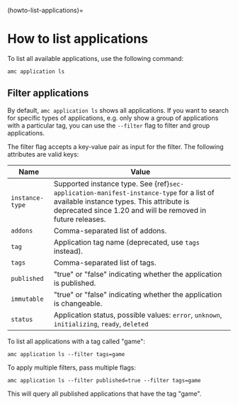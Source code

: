 (howto-list-applications)=
# How to list applications

To list all available applications, use the following command:

    amc application ls

## Filter applications

By default, `amc application ls` shows all applications. If you want to search for specific types of applications, e.g. only show a group of applications with a particular tag, you can use the `--filter` flag to filter and group applications.

The filter flag accepts a key-value pair as input for the filter. The following attributes are valid keys:

Name            |  Value
----------------|------------
`instance-type` |  Supported instance type. See {ref}`sec-application-manifest-instance-type` for a list of available instance types. This attribute is deprecated since 1.20 and will be removed in future releases.
`addons`        |  Comma-separated list of addons.
`tag`           |  Application tag name (deprecated, use `tags` instead).
`tags`          |  Comma-separated list of tags.
`published`      |  "true" or "false" indicating whether the application is published.
`immutable`     |  "true" or "false" indicating whether the application is changeable.
`status`        |  Application status, possible values: `error`, `unknown`, `initializing`, `ready`, `deleted`

To list all applications with a tag called "game":

    amc application ls --filter tags=game

To apply multiple filters, pass multiple flags:

    amc application ls --filter published=true --filter tags=game

This will query all published applications that have the tag "game".
